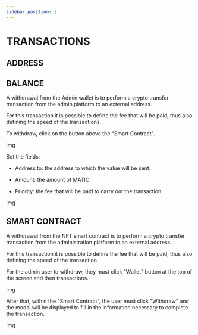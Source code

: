 ```yaml
---
sidebar_position: 2
---
```


# TRANSACTIONS

## ADDRESS

## BALANCE 

A withdrawal from the Admin wallet is to perform a crypto transfer transaction from the admin platform to an external address.

For this transaction it is possible to define the fee that will be paid, thus also defining the speed of the transactions.

To withdraw, click on the button above the "Smart Contract".

img

Set the fields:

- Address to: the address to which the value will be sent.

- Amount: the amount of MATIC.

- Priority: the fee that will be paid to carry out the transaction.

img

## SMART CONTRACT

A withdrawal from the NFT smart contract is to perform a crypto transfer transaction from the administration platform to an external address.

For this transaction it is possible to define the fee that will be paid, thus also defining the speed of the transaction.

For the admin user to withdraw, they must click "Wallet" button at the top of the screen and then transactions.

img

After that, within the "Smart Contract", the user must click "Withdraw" and the modal will be displayed to fill in the information necessary to complete the transaction.

img
